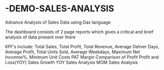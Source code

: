 # -DEMO-SALES-ANALYSIS
Advance Analysis of Sales Data using Dax language

The dashboard consists of 2 page reports which gives a critical and brief analysis of data present over there

KPI"s include:
Total Sales, Total Profit, Total Revenue, Average Deliver Days, Average Profit, Total Units Sold, Average Weekdays, Maximum Net Incomne%, Minimum Unit Costs
PAT Margin
Comparison of Profit 
Profit and Loss(YOY)
Sales Growth 
YOY Sales Analysis
MOM Sales Analysis
